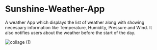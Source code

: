 # Sunshine-Weather-App
A weather App which displays the list of weather along with showing necesaary information like Temperature, Humidity, Pressure and Wind.
It also notifies users about the weather before the start of the day.
 
![collage (1)](https://user-images.githubusercontent.com/74445948/116252504-42549980-a78d-11eb-9e03-6e62e5d8da9a.jpg)
